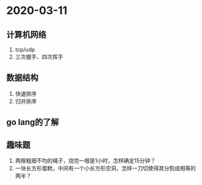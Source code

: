 # 2020-03-11
## 计算机网络
1. tcp/udp
2. 三次握手、四次挥手
## 数据结构
1. 快速排序
2. 归并排序
## 
## go lang的了解
## 趣味题
1. 两根粗细不均的绳子，烧完一根是1小时，怎样确定15分钟？
2. 一块长方形蛋糕，中间有一个小长方形空洞，怎样一刀切使得其分割成相等的两半？